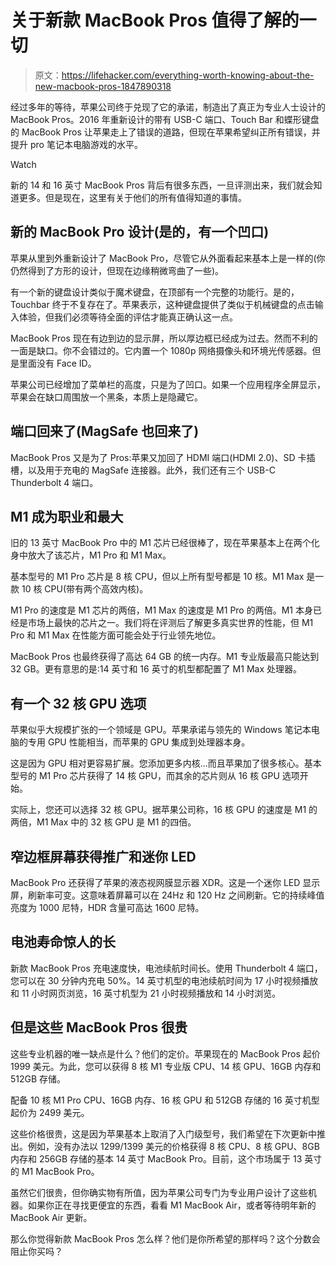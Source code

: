 # 关于新款 MacBook Pros 值得了解的一切

> 原文：<https://lifehacker.com/everything-worth-knowing-about-the-new-macbook-pros-1847890318>

经过多年的等待，苹果公司终于兑现了它的承诺，制造出了真正为专业人士设计的 MacBook Pros。2016 年重新设计的带有 USB-C 端口、Touch Bar 和蝶形键盘的 MacBook Pros 让苹果走上了错误的道路，但现在苹果希望纠正所有错误，并提升 pro 笔记本电脑游戏的水平。

Watch

新的 14 和 16 英寸 MacBook Pros 背后有很多东西，一旦评测出来，我们就会知道更多。但是现在，这里有关于他们的所有值得知道的事情。

## 新的 MacBook Pro 设计(是的，有一个凹口)

苹果从里到外重新设计了 MacBook Pro，尽管它从外面看起来基本上是一样的(你仍然得到了方形的设计，但现在边缘稍微弯曲了一些)。

有一个新的键盘设计类似于魔术键盘，在顶部有一个完整的功能行。是的，Touchbar 终于不复存在了。苹果表示，这种键盘提供了类似于机械键盘的点击输入体验，但我们必须等待全面的评估才能真正确认这一点。

MacBook Pros 现在有边到边的显示屏，所以厚边框已经成为过去。然而不利的一面是缺口。你不会错过的。它内置一个 1080p 网络摄像头和环境光传感器。但是里面没有 Face ID。

苹果公司已经增加了菜单栏的高度，只是为了凹口。如果一个应用程序全屏显示，苹果会在缺口周围放一个黑条，本质上是隐藏它。

## 端口回来了(MagSafe 也回来了)

MacBook Pros 又是为了 Pros:苹果又加回了 HDMI 端口(HDMI 2.0)、SD 卡插槽，以及用于充电的 MagSafe 连接器。此外，我们还有三个 USB-C Thunderbolt 4 端口。

## M1 成为职业和最大

旧的 13 英寸 MacBook Pro 中的 M1 芯片已经很棒了，现在苹果基本上在两个化身中放大了该芯片，M1 Pro 和 M1 Max。

基本型号的 M1 Pro 芯片是 8 核 CPU，但以上所有型号都是 10 核。M1 Max 是一款 10 核 CPU(带有两个高效内核)。

M1 Pro 的速度是 M1 芯片的两倍，M1 Max 的速度是 M1 Pro 的两倍。M1 本身已经是市场上最快的芯片之一。我们将在评测后了解更多真实世界的性能，但 M1 Pro 和 M1 Max 在性能方面可能会处于行业领先地位。

MacBook Pros 也最终获得了高达 64 GB 的统一内存。M1 专业版最高只能达到 32 GB。更有意思的是:14 英寸和 16 英寸的机型都配置了 M1 Max 处理器。

## 有一个 32 核 GPU 选项

苹果似乎大规模扩张的一个领域是 GPU。苹果承诺与领先的 Windows 笔记本电脑的专用 GPU 性能相当，而苹果的 GPU 集成到处理器本身。

这是因为 GPU 相对更容易扩展。您添加更多内核...而且苹果加了很多核心。基本型号的 M1 Pro 芯片获得了 14 核 GPU，而其余的芯片则从 16 核 GPU 选项开始。

实际上，您还可以选择 32 核 GPU。据苹果公司称，16 核 GPU 的速度是 M1 的两倍，M1 Max 中的 32 核 GPU 是 M1 的四倍。

## 窄边框屏幕获得推广和迷你 LED

MacBook Pro 还获得了苹果的液态视网膜显示器 XDR。这是一个迷你 LED 显示屏，刷新率可变。这意味着屏幕可以在 24Hz 和 120 Hz 之间刷新。它的持续峰值亮度为 1000 尼特，HDR 含量可高达 1600 尼特。

## 电池寿命惊人的长

新款 MacBook Pros 充电速度快，电池续航时间长。使用 Thunderbolt 4 端口，您可以在 30 分钟内充电 50%。14 英寸机型的电池续航时间为 17 小时视频播放和 11 小时网页浏览，16 英寸机型为 21 小时视频播放和 14 小时浏览。

## 但是这些 MacBook Pros 很贵

这些专业机器的唯一缺点是什么？他们的定价。苹果现在的 MacBook Pros 起价 1999 美元。为此，您可以获得 8 核 M1 专业版 CPU、14 核 GPU、16GB 内存和 512GB 存储。

配备 10 核 M1 Pro CPU、16GB 内存、16 核 GPU 和 512GB 存储的 16 英寸机型起价为 2499 美元。

这些价格很贵，这是因为苹果基本上取消了入门级型号，我们希望在下次更新中推出。例如，没有办法以 1299/1399 美元的价格获得 8 核 CPU、8 核 GPU、8GB 内存和 256GB 存储的基本 14 英寸 MacBook Pro。目前，这个市场属于 13 英寸的 M1 MacBook Pro。

虽然它们很贵，但你确实物有所值，因为苹果公司专门为专业用户设计了这些机器。如果你正在寻找更便宜的东西，看看 M1 MacBook Air，或者等待明年新的 MacBook Air 更新。

那么你觉得新款 MacBook Pros 怎么样？他们是你所希望的那样吗？这个分数会阻止你买吗？